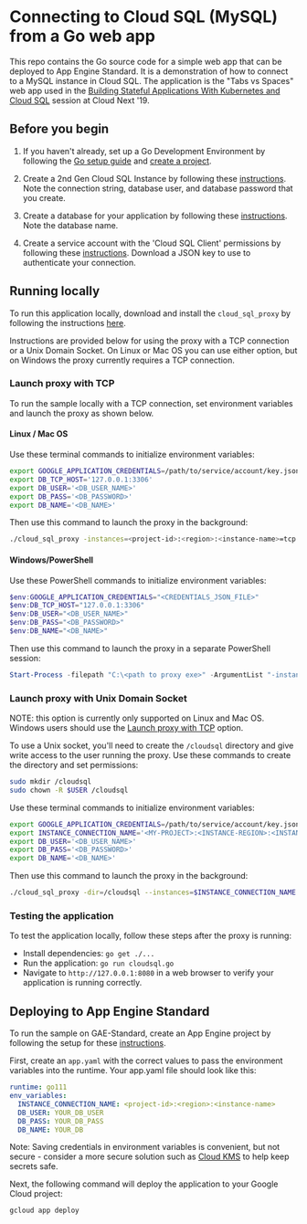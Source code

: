 # Connecting to Cloud SQL (MySQL) from a Go web app

This repo contains the Go source code for a simple web app that can be deployed to App Engine Standard. It is a demonstration of how to connect to a MySQL instance in Cloud SQL. The application is the "Tabs vs Spaces" web app used in the [Building Stateful Applications With Kubernetes and Cloud SQL](https://www.youtube.com/watch?v=qVgzP3PsXFw&t=1833s) session at Cloud Next '19.

## Before you begin

1. If you haven't already, set up a Go Development Environment by following the [Go setup guide](https://cloud.google.com/go/docs/setup) and 
[create a project](https://cloud.google.com/resource-manager/docs/creating-managing-projects#creating_a_project).

1. Create a 2nd Gen Cloud SQL Instance by following these 
[instructions](https://cloud.google.com/sql/docs/mysql/create-instance). Note the connection string,
database user, and database password that you create.

1. Create a database for your application by following these 
[instructions](https://cloud.google.com/sql/docs/mysql/create-manage-databases). Note the database
name. 

1. Create a service account with the 'Cloud SQL Client' permissions by following these 
[instructions](https://cloud.google.com/sql/docs/mysql/connect-external-app#4_if_required_by_your_authentication_method_create_a_service_account).
Download a JSON key to use to authenticate your connection.

## Running locally

To run this application locally, download and install the `cloud_sql_proxy` by
following the instructions
[here](https://cloud.google.com/sql/docs/mysql/sql-proxy#install).

Instructions are provided below for using the proxy with a TCP connection or a Unix Domain Socket. On Linux or Mac OS you can use either option, but on Windows the proxy currently requires a TCP connection.

### Launch proxy with TCP

To run the sample locally with a TCP connection, set environment variables and launch the proxy as shown below.

#### Linux / Mac OS
Use these terminal commands to initialize environment variables:
```bash
export GOOGLE_APPLICATION_CREDENTIALS=/path/to/service/account/key.json
export DB_TCP_HOST='127.0.0.1:3306'
export DB_USER='<DB_USER_NAME>'
export DB_PASS='<DB_PASSWORD>'
export DB_NAME='<DB_NAME>'
```

Then use this command to launch the proxy in the background:
```bash
./cloud_sql_proxy -instances=<project-id>:<region>:<instance-name>=tcp:3306 -credential_file=$GOOGLE_APPLICATION_CREDENTIALS &
```

#### Windows/PowerShell
Use these PowerShell commands to initialize environment variables:
```powershell
$env:GOOGLE_APPLICATION_CREDENTIALS="<CREDENTIALS_JSON_FILE>"
$env:DB_TCP_HOST="127.0.0.1:3306"
$env:DB_USER="<DB_USER_NAME>"
$env:DB_PASS="<DB_PASSWORD>"
$env:DB_NAME="<DB_NAME>"
```

Then use this command to launch the proxy in a separate PowerShell session:
```powershell
Start-Process -filepath "C:\<path to proxy exe>" -ArgumentList "-instances=<project-id>:<region>:<instance-name>=tcp:3306 -credential_file=<CREDENTIALS_JSON_FILE>"
```

### Launch proxy with Unix Domain Socket
NOTE: this option is currently only supported on Linux and Mac OS. Windows users should use the [Launch proxy with TCP](#launch-proxy-with-tcp) option.

To use a Unix socket, you'll need to create the `/cloudsql` directory and give write access to the user running the proxy. Use these commands to create the directory and set permissions:
```bash
sudo mkdir /cloudsql
sudo chown -R $USER /cloudsql
```

Use these terminal commands to initialize environment variables:
```bash
export GOOGLE_APPLICATION_CREDENTIALS=/path/to/service/account/key.json
export INSTANCE_CONNECTION_NAME='<MY-PROJECT>:<INSTANCE-REGION>:<INSTANCE-NAME>'
export DB_USER='<DB_USER_NAME>'
export DB_PASS='<DB_PASSWORD>'
export DB_NAME='<DB_NAME>'
```

Then use this command to launch the proxy in the background:
```bash
./cloud_sql_proxy -dir=/cloudsql --instances=$INSTANCE_CONNECTION_NAME --credential_file=$GOOGLE_APPLICATION_CREDENTIALS &
```

### Testing the application

To test the application locally, follow these steps after the proxy is running:

* Install dependencies: `go get ./...`
* Run the application: `go run cloudsql.go`
* Navigate to `http://127.0.0.1:8080` in a web browser to verify your application is running correctly.

## Deploying to App Engine Standard

To run the sample on GAE-Standard, create an App Engine project by following the setup for these 
[instructions](https://cloud.google.com/appengine/docs/standard/go/quickstart#before-you-begin).

First, create an `app.yaml` with the correct values to pass the environment 
variables into the runtime. Your app.yaml file should look like this:

```yaml
runtime: go111
env_variables:
  INSTANCE_CONNECTION_NAME: <project-id>:<region>:<instance-name>
  DB_USER: YOUR_DB_USER
  DB_PASS: YOUR_DB_PASS
  DB_NAME: YOUR_DB
```

Note: Saving credentials in environment variables is convenient, but not secure - consider a more
secure solution such as [Cloud KMS](https://cloud.google.com/kms/) to help keep secrets safe.

Next, the following command will deploy the application to your Google Cloud project:
```bash
gcloud app deploy
```
